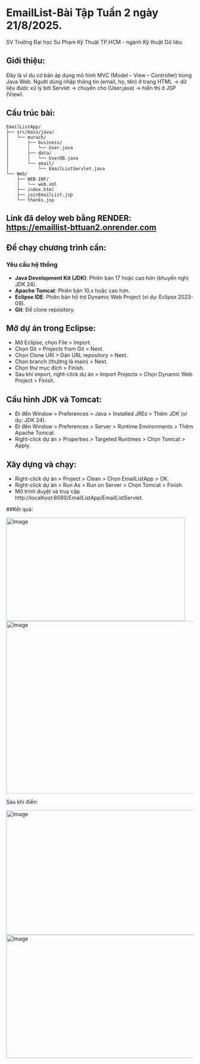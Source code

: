 # EmailList-Bài Tập Tuần 2 ngày 21/8/2025.

SV Trường Đại học Sư Phạm Kỹ Thuật TP.HCM - ngành Kỹ thuật Dữ liệu.

## Giới thiệu: 
Đây là ví dụ cơ bản áp dụng mô hình MVC (Model – View – Controller) trong Java Web. Người dùng nhập thông tin (email, họ, tên) ở trang HTML → dữ liệu được xử lý bởi Servlet → chuyển cho (User.java) → hiển thị ở JSP (View).

## Cấu trúc bài:
```
EmailListApp/
├── src/main/java/
│   └── murach/
│       ├── business/
│       │   └── User.java
│       ├── data/
│       │   └── UserDB.java
│       └── email/
│           └── EmailListServlet.java
└── Web/
    ├── WEB-INF/
    │   └── web.xml
    ├── index.html
    ├── joinEmailList.jsp
    └── thanks.jsp
```

## Link đã deloy web bằng RENDER: https://emaillist-bttuan2.onrender.com

## Để chạy chương trình cần:

### Yêu cầu hệ thống
- **Java Development Kit (JDK)**: Phiên bản 17 hoặc cao hơn (khuyến nghị JDK 24).
- **Apache Tomcat**: Phiên bản 10.x hoặc cao hơn.
- **Eclipse IDE**: Phiên bản hỗ trợ Dynamic Web Project (ví dụ: Eclipse 2023-09).
- **Git**: Để clone repository.

## Mở dự án trong Eclipse:

- Mở Eclipse, chọn File > Import.
- Chọn Git > Projects from Git > Next.
- Chọn Clone URI > Dán URL repository > Next.
- Chọn branch (thường là main) > Next.
- Chọn thư mục đích > Finish.
- Sau khi import, right-click dự án > Import Projects > Chọn Dynamic Web Project > Finish.


## Cấu hình JDK và Tomcat:

- Đi đến Window > Preferences > Java > Installed JREs > Thêm JDK (ví dụ: JDK 24).
- Đi đến Window > Preferences > Server > Runtime Environments > Thêm Apache Tomcat.
- Right-click dự án > Properties > Targeted Runtimes > Chọn Tomcat > Apply.


## Xây dựng và chạy:

- Right-click dự án > Project > Clean > Chọn EmailListApp > OK.
- Right-click dự án > Run As > Run on Server > Chọn Tomcat > Finish.
- Mở trình duyệt và truy cập http://localhost:8080/EmailListApp/EmailListServlet.

##Kết quả:

<img width="480" height="277" alt="Image" src="https://github.com/user-attachments/assets/3de962f9-36f6-42cf-be11-98d103aa34a1" />

<img width="719" height="462" alt="Image" src="https://github.com/user-attachments/assets/750aeee9-e330-4281-9975-491c4638d0bb" />

Sau khi điền:

<img width="678" height="334" alt="Image" src="https://github.com/user-attachments/assets/2172816b-82ca-47d2-885e-1c57a7d3ee36" />

<img width="921" height="330" alt="Image" src="https://github.com/user-attachments/assets/65afc001-0fad-4330-96d1-566e7bfb56a8" />

